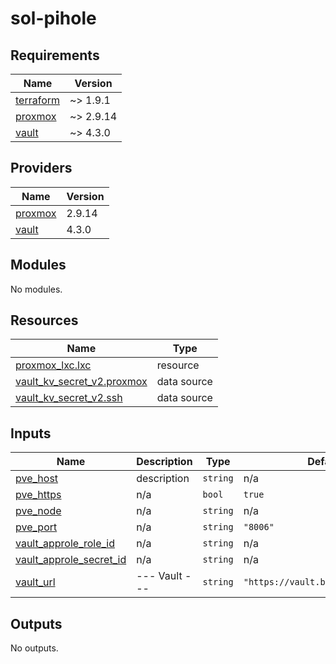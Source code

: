 # sol-pihole

<!-- BEGINNING OF PRE-COMMIT-TERRAFORM DOCS HOOK -->
## Requirements

| Name | Version |
|------|---------|
| <a name="requirement_terraform"></a> [terraform](#requirement\_terraform) | ~> 1.9.1 |
| <a name="requirement_proxmox"></a> [proxmox](#requirement\_proxmox) | ~> 2.9.14 |
| <a name="requirement_vault"></a> [vault](#requirement\_vault) | ~> 4.3.0 |

## Providers

| Name | Version |
|------|---------|
| <a name="provider_proxmox"></a> [proxmox](#provider\_proxmox) | 2.9.14 |
| <a name="provider_vault"></a> [vault](#provider\_vault) | 4.3.0 |

## Modules

No modules.

## Resources

| Name | Type |
|------|------|
| [proxmox_lxc.lxc](https://registry.terraform.io/providers/telmate/proxmox/latest/docs/resources/lxc) | resource |
| [vault_kv_secret_v2.proxmox](https://registry.terraform.io/providers/hashicorp/vault/latest/docs/data-sources/kv_secret_v2) | data source |
| [vault_kv_secret_v2.ssh](https://registry.terraform.io/providers/hashicorp/vault/latest/docs/data-sources/kv_secret_v2) | data source |

## Inputs

| Name | Description | Type | Default | Required |
|------|-------------|------|---------|:--------:|
| <a name="input_pve_host"></a> [pve\_host](#input\_pve\_host) | description | `string` | n/a | yes |
| <a name="input_pve_https"></a> [pve\_https](#input\_pve\_https) | n/a | `bool` | `true` | no |
| <a name="input_pve_node"></a> [pve\_node](#input\_pve\_node) | n/a | `string` | n/a | yes |
| <a name="input_pve_port"></a> [pve\_port](#input\_pve\_port) | n/a | `string` | `"8006"` | no |
| <a name="input_vault_approle_role_id"></a> [vault\_approle\_role\_id](#input\_vault\_approle\_role\_id) | n/a | `string` | n/a | yes |
| <a name="input_vault_approle_secret_id"></a> [vault\_approle\_secret\_id](#input\_vault\_approle\_secret\_id) | n/a | `string` | n/a | yes |
| <a name="input_vault_url"></a> [vault\_url](#input\_vault\_url) | --- Vault --- | `string` | `"https://vault.browningluke.dev"` | no |

## Outputs

No outputs.
<!-- END OF PRE-COMMIT-TERRAFORM DOCS HOOK -->
